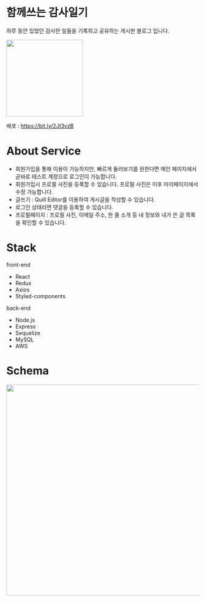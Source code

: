 # 함께쓰는 감사일기
하루 동안 있었던 감사한 일들을 기록하고 공유하는 게시판 블로그 입니다.

<img width="200"
src="https://user-images.githubusercontent.com/62422486/100712599-5a023e80-33f6-11eb-9a18-81e230bd5671.png">

배포 : https://bit.ly/2Jt3vzB

# About Service
- 회원가입을 통해 이용이 가능하지만, 빠르게 둘러보기를 원한다면 메인 페이지에서 곧바로 테스트 계정으로 로그인이 가능합니다.
- 회원가입시 프로필 사진을 등록할 수 있습니다. 프로필 사진은 이후 마이페이지에서 수정 가능합니다.
- 글쓰기 : Quill Editor를 이용하여 게시글을 작성할 수 있습니다.
- 로그인 상태라면 댓글을 등록할 수 있습니다.
- 프로필페이지 : 프로필 사진, 이메일 주소, 한 줄 소개 등 내 정보와 내가 쓴 글 목록을 확인할 수 있습니다.

# Stack
front-end
- React
- Redux
- Axios
- Styled-components

back-end
- Node.js
- Express
- Sequelize
- MySQL
- AWS

# Schema
<img width="550"
src="https://user-images.githubusercontent.com/62422486/100836938-9182f080-34b3-11eb-94ca-cf081fbff341.png">
